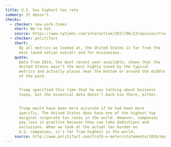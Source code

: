 ```yaml
---
title: U.S. has highest tax rate
summary: It doesn't.
checks:
  - checker: new-york-times
    short: We're not.
    source: https://www.nytimes.com/interactive/2017/06/23/opinion/trumps-lies.html
  - checker: politifact
    short:
      By all metrics we looked at, the United States is far from the
      most taxed nation overall and for businesses.
    quote:
      Data from 2014, the most recent year available, shows that the
      United States wasn’t the most highly taxed by the typical
      metrics and actually places near the bottom or around the middle
      of the pack.


      Trump specified this time that he was talking about business
      taxes, but the essential data doesn’t back him there, either.


      Trump would have been more accurate if he had been more
      specific. The United States does have one of the highest top
      marginal corporate tax rates in the world. However, companies
      pay less in practice because they can take deductions and
      exclusions. When we look at the actual tax burden on
      U.S. companies, it’s far from highest in the world.
    source: http://www.politifact.com/truth-o-meter/statements/2016/may/08/donald-trump/donald-trump-us-not-highest-taxed-nation-in-world/
---
```

